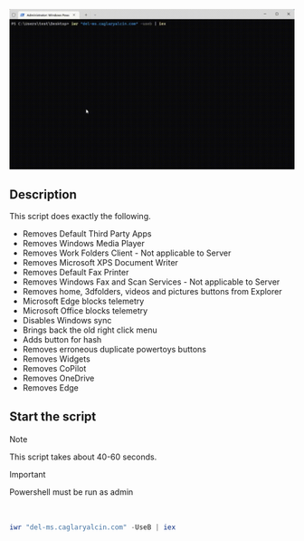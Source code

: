 ![Alt Text](https://github.com/caglaryalcin/caglaryalcin/blob/main/del-ms.gif)

## Description
This script does exactly the following.

- Removes Default Third Party Apps
- Removes Windows Media Player
- Removes Work Folders Client - Not applicable to Server
- Removes Microsoft XPS Document Writer
- Removes Default Fax Printer
- Removes Windows Fax and Scan Services - Not applicable to Server
- Removes home, 3dfolders, videos and pictures buttons from Explorer
- Microsoft Edge blocks telemetry
- Microsoft Office blocks telemetry
- Disables Windows sync
- Brings back the old right click menu
 - Adds button for hash
 - Removes erroneous duplicate powertoys buttons
- Removes Widgets
- Removes CoPilot
- Removes OneDrive
- Removes Edge

## Start the script

####
> [!NOTE]  
> This script takes about 40-60 seconds.

> [!IMPORTANT]  
> Powershell must be run as admin
<br />

```powershell
iwr "del-ms.caglaryalcin.com" -UseB | iex
```
